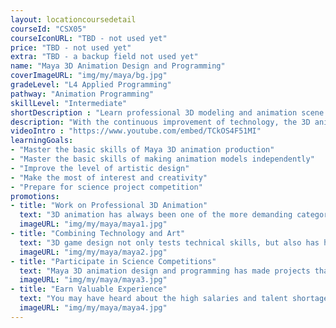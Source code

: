 ```yaml
---
layout: locationcoursedetail
courseId: "CSX05"
courseIconURL: "TBD - not used yet"
price: "TBD - not used yet"
extra: "TBD - a backup field not used yet"
name: "Maya 3D Animation Design and Programming"
coverImageURL: "img/my/maya/bg.jpg"
gradeLevel: "L4 Applied Programming"
pathway: "Animation Programming"
skillLevel: "Intermediate"
shortDescription : "Learn professional 3D modeling and animation scene production -- the perfect combination of art and programming."
description: "With the continuous improvement of technology, the 3D animation industry has become more and more popular. Our Maya 3D animation design and programming course will systematically teach 3D animation design knowledge and programming skills, taking you closer to the world of technology and art!"
videoIntro : "https://www.youtube.com/embed/TCkOS4F51MI"
learningGoals:
- "Master the basic skills of Maya 3D animation production"
- "Master the basic skills of making animation models independently"
- "Improve the level of artistic design"
- "Make the most of interest and creativity"
- "Prepare for science project competition"
promotions:
- title: "Work on Professional 3D Animation"
  text: "3D animation has always been one of the more demanding categories of computer programming, and Maya's powerful platform makes this field more accessible. Even without any programming background, you can learn to make professional 3D animations in a short time."
  imageURL: "img/my/maya/maya1.jpg"
- title: "Combining Technology and Art"
  text: "3D game design not only tests technical skills, but also has high requirements for artistic design. 3D modeling is one of the best channels for students who like art and want to realize their dreams."
  imageURL: "img/my/maya/maya2.jpg"
- title: "Participate in Science Competitions"
  text: "Maya 3D animation design and programming has made projects that can be great entries for science competitions. Use your creativity, solve problems in your life, do experiments, publish the project, and build a foundation for college applications."
  imageURL: "img/my/maya/maya3.jpg"
- title: "Earn Valuable Experience"
  text: "You may have heard about the high salaries and talent shortage in the 3D animation industry, which reflects the vitality and attraction of the animation industry. The 3D animation market is getting bigger and bigger, so start preparing early to become the next 3D animation designer."
  imageURL: "img/my/maya/maya4.jpg"
---
```

